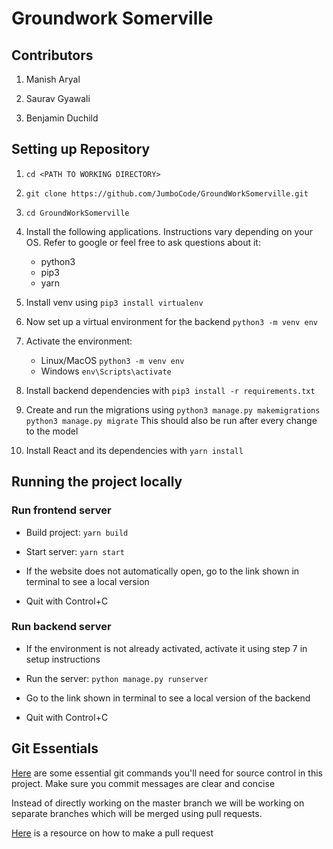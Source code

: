 # Groundwork Somerville

## Contributors
1. Manish Aryal

2. Saurav Gyawali

3. Benjamin Duchild

## Setting up Repository

1.  `cd <PATH TO WORKING DIRECTORY>`

2.  `git clone https://github.com/JumboCode/GroundWorkSomerville.git`

3.  `cd GroundWorkSomerville`

4. Install the following applications. Instructions vary depending on your OS. Refer to google or feel free to ask questions about it:
	* python3
	* pip3
	* yarn

5. Install venv using `pip3 install virtualenv`

6. Now set up a virtual environment for the backend `python3 -m venv env`

7. Activate the environment:
	* Linux/MacOS `python3 -m venv env`
	* Windows `env\Scripts\activate`

8. Install backend dependencies with `pip3 install -r requirements.txt`

9. Create and run the migrations using 
	`python3 manage.py makemigrations`
	`python3 manage.py migrate` 
	This should also be run after every change to the model

11. Install React and its dependencies with `yarn install`

  
## Running the project locally

### Run frontend server

- Build project: `yarn build`

- Start server: `yarn start`

- If the website does not automatically open, go to the link shown in terminal to see a local version

- Quit with Control+C

### Run backend server

- If the environment is not already activated, activate it using step 7 in setup instructions

- Run the server: `python manage.py runserver`

- Go to the link shown in terminal to see a local version of the backend
 - Quit with Control+C

## Git Essentials
[Here](https://education.github.com/git-cheat-sheet-education.pdf) are some essential git commands you'll need for source control in this project. Make sure you commit messages are clear and concise

Instead of directly working on the master branch we will be working on separate branches which will be merged using pull requests. 

[Here](https://help.github.com/articles/creating-a-pull-request/)  is a resource on how to make a pull request
